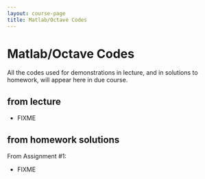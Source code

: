```yaml
---
layout: course-page
title: Matlab/Octave Codes
---
```


# Matlab/Octave Codes

All the codes used for demonstrations in lecture, and in solutions to homework, will appear here in due course.

## from lecture

  * FIXME

## from homework solutions

From Assignment #1:

  * FIXME
